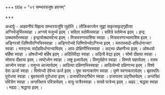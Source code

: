 +++
title = "०९ सम्भारयजुषः हवनम्"

+++

अध्वर्युः - आहवनीयं विहृत्य सम्भारयजूंषि जुहोति । लौकिकाज्येन जुह्वां सकृत्सकृद्गृहीत्वा अग्निर्यजुर्भिस्स्वाहा । अग्नये यजुर्भ्य इदम् । सविता स्तोमैस्स्वाहा । सवित्रे स्तोमेभ्य इदम् । इन्द्र उक्थामदैस्स्वाहा । इन्द्रायोक्थामदेभ्य इदम् । मित्रावरुणावाशिषा स्वाहा । मित्रावरुणाभ्यामाशिष इदम् । अङ्गिरसो धिष्णियैरग्निभिस्स्वाहा । अङ्गिरोभ्यो धिष्णियेभ्योऽग्निभ्य इदम् । मरुतस्सदो-हविर्धानाभ्याꣳ स्वाहा । मरुद्भ्यः सदोहविर्धानाभ्यामिदम् । आपः प्रोक्षिणीभिस्स्वाहा । अद्भ्यः प्रोक्षणीभ्य इदम् । ओषधयो बर्हिषा स्वाहा । ओषधीभ्यो बर्हिष इदम् । अदितिर्वेद्या स्वाहा । अदित्यै वेद्या इदम् । सोमो दीक्षया स्वाहा । सोमाय दीक्षाया इदम् । त्वष्टेध्मेन स्वाहा । त्वष्ट्र इध्मायेदम् । विष्णुर्यज्ञेन स्वाहा । विष्णवे यज्ञायेदम् । वसव आज्येन स्वाहा । वसुभ्य आज्यायेदम् । आदित्या दक्षिणाभिस्स्वाहा । आदित्येभ्यो दक्षिणाभ्य इदम् । विश्वे देवा ऊर्जा स्वाहा । विश्वेभ्यो देवेभ्य ऊर्ज इदम् । पूषा स्वगाकारेण स्वाहा । पूष्णे स्वगाकारायेदम् । बृहस्पतिः पुरोधया स्वाहा । बृहस्पतये पुरोधाया इदम् । प्रजापतिरुद्गीथेन स्वाहा । प्रजापतय उद्गीथायेदम् । अन्तरिक्षं पवित्रेण स्वाहा । अन्तरिक्षाय पवित्रायेदम् । वायुः पात्रैस्स्वाहा । वायवे पात्रेभ्य इदम् । अहꣴ् श्रद्धया स्वाहा । मह्यꣴ् श्रद्धाया इदम् ।

